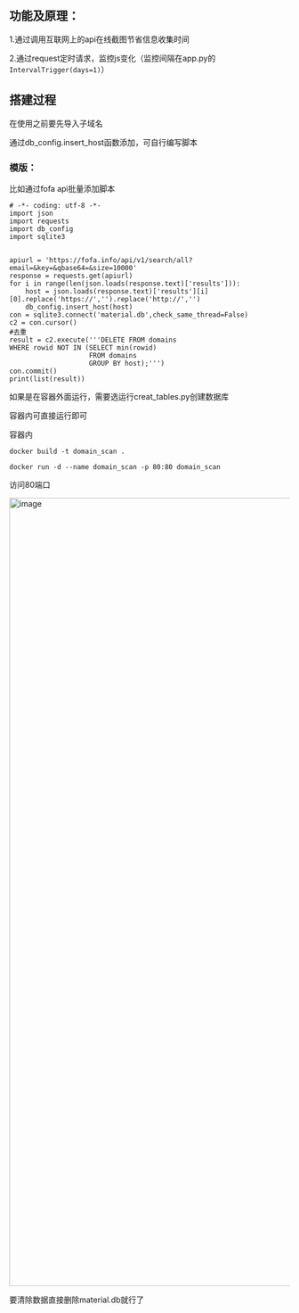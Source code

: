 ## 功能及原理：
1.通过调用互联网上的api在线截图节省信息收集时间

2.通过request定时请求，监控js变化（监控间隔在app.py的```IntervalTrigger(days=1)```）

## 搭建过程
在使用之前要先导入子域名

通过db_config.insert_host函数添加，可自行编写脚本
### 模版：
比如通过fofa api批量添加脚本
```
# -*- coding: utf-8 -*-
import json
import requests
import db_config
import sqlite3


apiurl = 'https://fofa.info/api/v1/search/all?email=&key=&qbase64=&size=10000'
response = requests.get(apiurl)
for i in range(len(json.loads(response.text)['results'])):
    host = json.loads(response.text)['results'][i][0].replace('https://','').replace('http://','')
    db_config.insert_host(host)
con = sqlite3.connect('material.db',check_same_thread=False)
c2 = con.cursor()
#去重
result = c2.execute('''DELETE FROM domains 
WHERE rowid NOT IN (SELECT min(rowid) 
                    FROM domains 
                    GROUP BY host);''')
con.commit()
print(list(result))
```

如果是在容器外面运行，需要选运行creat_tables.py创建数据库

容器内可直接运行即可

容器内
```
docker build -t domain_scan .
```
```
docker run -d --name domain_scan -p 80:80 domain_scan
```

访问80端口

<img width="1414" alt="image" src="https://github.com/beishanxueyuan/domain_scan/assets/138347114/0ec66232-e7cf-41d9-848a-7d44c2d6f75e">



要清除数据直接删除material.db就行了
